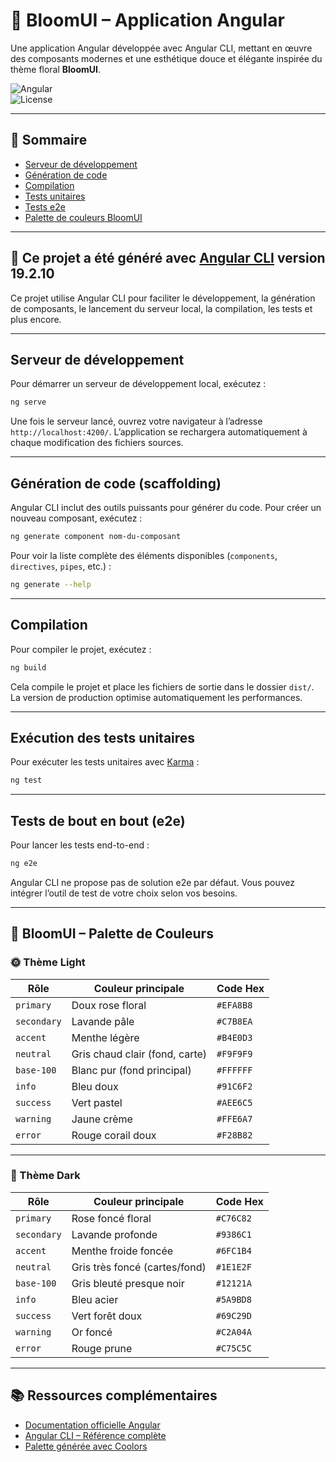 # 🌸 BloomUI – Application Angular

Une application Angular développée avec Angular CLI, mettant en œuvre des composants modernes et une esthétique douce et élégante inspirée du thème floral **BloomUI**.

![Angular](https://img.shields.io/badge/Angular-v19.2.10-red?logo=angular)  
![License](https://img.shields.io/badge/license-MIT-blue)

---

## 🔗 Sommaire

- [Serveur de développement](#serveur-de-développement)
- [Génération de code](#génération-de-code-scaffolding)
- [Compilation](#compilation)
- [Tests unitaires](#exécution-des-tests-unitaires)
- [Tests e2e](#tests-de-bout-en-bout-e2e)
- [Palette de couleurs BloomUI](#-bloomui--palette-de-couleurs)

---

## 🚀 Ce projet a été généré avec [Angular CLI](https://github.com/angular/angular-cli) version 19.2.10

Ce projet utilise Angular CLI pour faciliter le développement, la génération de composants, le lancement du serveur local, la compilation, les tests et plus encore.

---

## Serveur de développement

Pour démarrer un serveur de développement local, exécutez :

```bash
ng serve
````

Une fois le serveur lancé, ouvrez votre navigateur à l’adresse `http://localhost:4200/`. L’application se rechargera automatiquement à chaque modification des fichiers sources.

---

## Génération de code (scaffolding)

Angular CLI inclut des outils puissants pour générer du code. Pour créer un nouveau composant, exécutez :

```bash
ng generate component nom-du-composant
```

Pour voir la liste complète des éléments disponibles (`components`, `directives`, `pipes`, etc.) :

```bash
ng generate --help
```

---

## Compilation

Pour compiler le projet, exécutez :

```bash
ng build
```

Cela compile le projet et place les fichiers de sortie dans le dossier `dist/`. La version de production optimise automatiquement les performances.

---

## Exécution des tests unitaires

Pour exécuter les tests unitaires avec [Karma](https://karma-runner.github.io) :

```bash
ng test
```

---

## Tests de bout en bout (e2e)

Pour lancer les tests end-to-end :

```bash
ng e2e
```

Angular CLI ne propose pas de solution e2e par défaut. Vous pouvez intégrer l’outil de test de votre choix selon vos besoins.

---

## 🎨 BloomUI – Palette de Couleurs

### 🌞 Thème **Light**

| Rôle        | Couleur principale             | Code Hex  |
| ----------- | ------------------------------ | --------- |
| `primary`   | Doux rose floral               | `#EFA8B8` |
| `secondary` | Lavande pâle                   | `#C7B8EA` |
| `accent`    | Menthe légère                  | `#B4E0D3` |
| `neutral`   | Gris chaud clair (fond, carte) | `#F9F9F9` |
| `base-100`  | Blanc pur (fond principal)     | `#FFFFFF` |
| `info`      | Bleu doux                      | `#91C6F2` |
| `success`   | Vert pastel                    | `#AEE6C5` |
| `warning`   | Jaune crème                    | `#FFE6A7` |
| `error`     | Rouge corail doux              | `#F28B82` |

---

### 🌚 Thème **Dark**

| Rôle        | Couleur principale            | Code Hex  |
| ----------- | ----------------------------- | --------- |
| `primary`   | Rose foncé floral             | `#C76C82` |
| `secondary` | Lavande profonde              | `#9386C1` |
| `accent`    | Menthe froide foncée          | `#6FC1B4` |
| `neutral`   | Gris très foncé (cartes/fond) | `#1E1E2F` |
| `base-100`  | Gris bleuté presque noir      | `#12121A` |
| `info`      | Bleu acier                    | `#5A9BD8` |
| `success`   | Vert forêt doux               | `#69C29D` |
| `warning`   | Or foncé                      | `#C2A04A` |
| `error`     | Rouge prune                   | `#C75C5C` |

---

## 📚 Ressources complémentaires

* [Documentation officielle Angular](https://angular.dev)
* [Angular CLI – Référence complète](https://angular.dev/tools/cli)
* [Palette générée avec Coolors](https://coolors.co)
